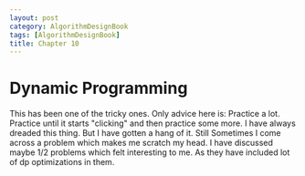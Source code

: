 ```yaml
---
layout: post
category: AlgorithmDesignBook
tags: [AlgorithmDesignBook]
title: Chapter 10
---
```


# Dynamic Programming

This has been one of the tricky ones. Only advice here is: Practice a lot. Practice until it starts "clicking" and then practice some more. I have always dreaded this thing. But I have gotten a hang of it. Still Sometimes I come across a problem which makes me scratch my head. I have discussed maybe 1/2 problems which felt interesting to me. As they have included lot of dp optimizations in them.